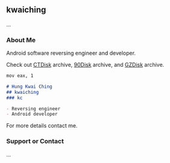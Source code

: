 ## kwaiching

...

### About Me

Android software reversing engineer and developer.

Check out [CTDisk](https://u062.com/dir/16731109-40183208-b34aae) archive, [90Disk](https://www.90pan.com/o137885) archive, and [GZDisk](https://www.gueizu.com/space_kwaiching.html) archive.

```markdown
mov eax, 1

# Hung Kwai Ching
## kwaiching
### kc

- Reversing engineer
- Android developer

```

For more details contact me.

### Support or Contact

...
